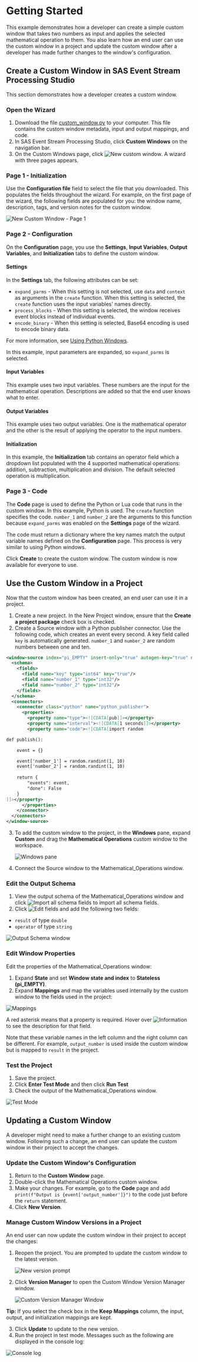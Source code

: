 # Getting Started
This example demonstrates how a developer can create a simple custom window that takes two numbers as input and applies the selected mathematical operation to them. You also learn how an end user can use the custom window in a project and update the custom window after a developer has made further changes to the window's configuration. 

## Create a Custom Window in SAS Event Stream Processing Studio

This section demonstrates how a developer creates a custom window.

### Open the Wizard
1. Download the file [custom_window.py](custom_window.py) to your computer. This file contains the custom window metadata, input and output mappings, and code. 
2. In SAS Event Stream Processing Studio, click **Custom Windows** on the navigation bar.
3. On the Custom Windows page, click ![New custom window](img/new_custom_window_icon.png). A wizard with three pages appears. 

### Page 1 - Initialization
Use the **Configuration file** field to select the file that you downloaded. This populates the fields throughout the wizard. For example, on the first page of the wizard, the following fields are populated for you: the window name, description, tags, and version notes for the custom window. 

![New Custom Window - Page 1](img/step_1.png)

### Page 2 - Configuration
On the **Configuration** page, you use the **Settings**, **Input Variables**, **Output Variables**, and **Initialization** tabs to define the custom window. 

#### Settings
In the **Settings** tab, the following attributes can be set: 
* `expand_parms` - When this setting is not selected, use `data` and `context` as arguments in the `create` function. When this setting is selected, the `create` function uses the input variables' names directly. 
* `process_blocks` - When this setting is selected, the window receives event blocks instead of individual events.
* `encode_binary` - When this setting is selected, Base64 encoding is used to encode binary data.

For more information, see [Using Python Windows](https://go.documentation.sas.com/doc/en/espcdc/default/espcreatewindows/p0e7tn8o6onj93n11vu60llatasz.htm). 

In this example, input parameters are expanded, so  `expand_parms` is selected. 

#### Input Variables
This example uses two input variables. These numbers are the input for the mathematical operation. Descriptions are added so that the end user knows what to enter. 

#### Output Variables
This example uses two output variables. One is the mathematical operator and the other is the result of applying the operator to the input numbers.

#### Initialization
In this example, the **Initialization** tab contains an operator field which a dropdown list populated with the 4 supported mathematical operations: addition, subtraction, multiplication and division. The default selected operation is multiplication.

### Page 3 - Code
The **Code** page is used to define the Python or Lua code that runs in the custom window. In this example, Python is used. The `create` function specifies the code. `number_1` and `number_2` are the arguments to this function because `expand_parms` was enabled on the **Settings** page of the wizard.

The code must return a dictionary where the key names match the output variable names defined on the **Configuration** page. This process is very similar to using Python windows. 

Click **Create** to create the custom window. The custom window is now available for everyone to use. 

## Use the Custom Window in a Project
Now that the custom window has been created, an end user can use it in a project.

1. Create a new project. In the New Project window, ensure that the **Create a project package** check box is checked. 
2. Create a Source window with a Python publisher connector. Use the following code, which creates an event every second. A key field called `key` is automatically generated. `number_1` and `number_2` are random numbers between one and ten. 

```xml
<window-source index="pi_EMPTY" insert-only="true" autogen-key="true" name="Source">
  <schema>
    <fields>
      <field name="key" type="int64" key="true"/>
      <field name="number_1" type="int32"/>
      <field name="number_2" type="int32"/>
    </fields>
  </schema>
  <connectors>
    <connector class="python" name="python_publisher">
      <properties>
        <property name="type"><![CDATA[pub]]></property>
        <property name="interval"><![CDATA[1 seconds]]></property>
        <property name="code"><![CDATA[import random

def publish():

    event = {}

    event['number_1'] = random.randint(1, 10)
    event['number_2'] = random.randint(1, 10)
      
    return {
        "events": event,
        "done": False
    }
]]></property>
      </properties>
    </connector>
  </connectors>
</window-source>
```

3. To add the custom window to the project, in the **Windows** pane, expand **Custom** and drag the **Mathematical Operations** custom window to the workspace. 

    ![Windows pane](img/windows_custom.png)

4. Connect the Source window to the Mathematical_Operations window. 

### Edit the Output Schema
1. View the output schema of the Mathematical_Operations window and click ![Import all schema fields](img/import_all_schema_fields.png) to import all schema fields.
2. Click ![Edit fields](img/edit_fields.png) and add the following two fields:
 -  `result` of type `double`
 -  `operator` of type `string`

![Output Schema window](img/output_schema.png)

### Edit Window Properties
Edit the properties of the Mathematical_Operations window:
1. Expand **State** and set **Window state and index** to **Stateless (pi_EMPTY)**. 
2. Expand **Mappings** and map the variables used internally by the custom window to the fields used in the project: 

![Mappings](img/mappings.png)

A red asterisk means that a property is required. Hover over ![Information](img/info_icon.png) to see the description for that field. 

Note that these variable names in the left column and the right column can be different. For example, `output_number` is used inside the custom window but is mapped to `result` in the project. 

### Test the Project
1. Save the project.
2. Click **Enter Test Mode** and then click **Run Test**
3. Check the output of the Mathematical_Operations window. 

![Test Mode](img/test_mode.png)

## Updating a Custom Window
A developer might need to make a further change to an existing custom window. Following such a change, an end user can update the custom window in their project to accept the changes.

### Update the Custom Window's Configuration
1. Return to the **Custom Window** page.
2. Double-click the Mathematical Operations custom window.
3. Make your changes. For example, go to the **Code** page and add `print(f"Output is {event['output_number']}")` to the code just before the `return` statement. 
4. Click **New Version**.

### Manage Custom Window Versions in a Project
An end user can now update the custom window in their project to accept the changes:
1. Reopen the project. You are prompted to update the custom window to the latest version. 

    ![New version prompt](img/new_version.png)

2. Click **Version Manager** to open the Custom Window Version Manager window.

    ![Custom Version Manager Window](img/version_manager.png)

**Tip:** If you select the check box in the **Keep Mappings** column, the input, output, and initialization mappings are kept.

3. Click **Update** to update to the new version.
4. Run the project in test mode. Messages such as the following are displayed in the console log:

![Console log](img/console_log.png)
